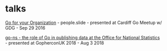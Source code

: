 # talks

[Go for your Organization](http://go-talks.appspot.com/github.com/eldeal/talks/people.slide) - people.slide - presented at Cardiff Go Meetup w/ GDG - Sep 29 2016

[go-ns - the role of Go in publishing data at the Office for National Statistics](https://docs.google.com/presentation/d/1-9rse57oyywYNNR5BjbDC-eI4oDfzfoJwqYYzPfqU0E/edit?usp=sharing) - presented at GopherconUK 2018 - Aug 3 2018
